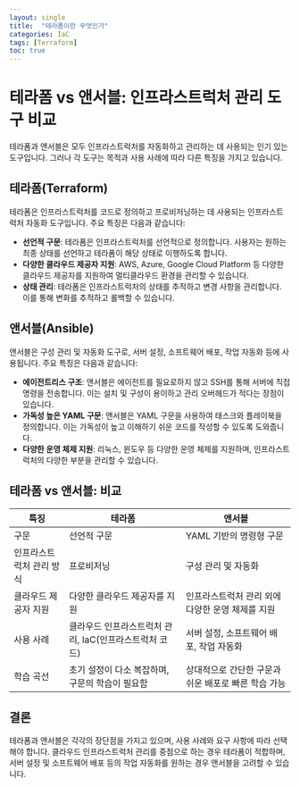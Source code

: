 ```yaml
---
layout: single
title:  "테라폼이란 무엇인가"
categories: IaC
tags: [Terraform]
toc: true
---
```

# 테라폼 vs 앤서블: 인프라스트럭처 관리 도구 비교

테라폼과 앤서블은 모두 인프라스트럭처를 자동화하고 관리하는 데 사용되는 인기 있는 도구입니다. 그러나 각 도구는 목적과 사용 사례에 따라 다른 특징을 가지고 있습니다.

## 테라폼(Terraform)

테라폼은 인프라스트럭처를 코드로 정의하고 프로비저닝하는 데 사용되는 인프라스트럭처 자동화 도구입니다. 주요 특징은 다음과 같습니다:

- **선언적 구문**: 테라폼은 인프라스트럭처를 선언적으로 정의합니다. 사용자는 원하는 최종 상태를 선언하고 테라폼이 해당 상태로 이행하도록 합니다.
- **다양한 클라우드 제공자 지원**: AWS, Azure, Google Cloud Platform 등 다양한 클라우드 제공자를 지원하여 멀티클라우드 환경을 관리할 수 있습니다.
- **상태 관리**: 테라폼은 인프라스트럭처의 상태를 추적하고 변경 사항을 관리합니다. 이를 통해 변화를 추적하고 롤백할 수 있습니다.

## 앤서블(Ansible)

앤서블은 구성 관리 및 자동화 도구로, 서버 설정, 소프트웨어 배포, 작업 자동화 등에 사용됩니다. 주요 특징은 다음과 같습니다:

- **에이전트리스 구조**: 앤서블은 에이전트를 필요로하지 않고 SSH를 통해 서버에 직접 명령을 전송합니다. 이는 설치 및 구성이 용이하고 관리 오버헤드가 적다는 장점이 있습니다.
- **가독성 높은 YAML 구문**: 앤서블은 YAML 구문을 사용하여 태스크와 플레이북을 정의합니다. 이는 가독성이 높고 이해하기 쉬운 코드를 작성할 수 있도록 도와줍니다.
- **다양한 운영 체제 지원**: 리눅스, 윈도우 등 다양한 운영 체제를 지원하며, 인프라스트럭처의 다양한 부분을 관리할 수 있습니다.

## 테라폼 vs 앤서블: 비교

| 특징                | 테라폼                                         | 앤서블                                      |
|-------------------|----------------------------------------------|-------------------------------------------|
| 구문              | 선언적 구문                                   | YAML 기반의 명령형 구문                         |
| 인프라스트럭처 관리 방식 | 프로비저닝                                    | 구성 관리 및 자동화                             |
| 클라우드 제공자 지원 | 다양한 클라우드 제공자를 지원                    | 인프라스트럭처 관리 외에 다양한 운영 체제를 지원            |
| 사용 사례           | 클라우드 인프라스트럭처 관리, IaC(인프라스트럭처 코드)       | 서버 설정, 소프트웨어 배포, 작업 자동화                   |
| 학습 곡선           | 초기 설정이 다소 복잡하며, 구문의 학습이 필요함         | 상대적으로 간단한 구문과 쉬운 배포로 빠른 학습 가능            |

## 결론

테라폼과 앤서블은 각각의 장단점을 가지고 있으며, 사용 사례와 요구 사항에 따라 선택해야 합니다. 클라우드 인프라스트럭처 관리를 중점으로 하는 경우 테라폼이 적합하며, 서버 설정 및 소프트웨어 배포 등의 작업 자동화를 원하는 경우 앤서블을 고려할 수 있습니다.
